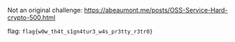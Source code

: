 Not an original challenge: https://abeaumont.me/posts/OSS-Service-Hard-crypto-500.html

flag: `flag{w0w_th4t_s1gn4tur3_w4s_pr3tty_r3tr0}`
